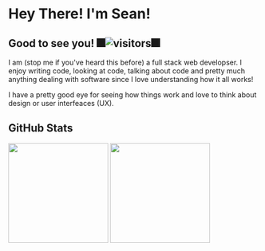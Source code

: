 #  Hey There! I'm Sean! 


## Good to see you! 🎆![visitors](https://visitor-badge.glitch.me/badge?page_id=McTastic.McTastic)🎆

I am (stop me if you've heard this before) a full stack web developser. I enjoy writing code, looking at code, talking about code and pretty much anything dealing with software since I love understanding how it all works!  

I have a pretty good eye for seeing how things work and love to think about design or user interfeaces (UX).

## GitHub Stats
<p>
<img height="200em" src="https://github-readme-stats.vercel.app/api?username=McTastic&icons=true&hide_border=true&&count_private=true&include_all_commits=true&theme=aura " />
<img height="200em" src="https://github-readme-stats.vercel.app/api/top-langs/?username=mctastic&theme=aura " />
</p>